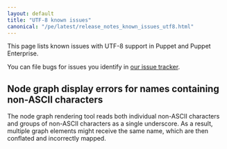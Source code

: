 ```yaml
---
layout: default
title: "UTF-8 known issues"
canonical: "/pe/latest/release_notes_known_issues_utf8.html"
---
```


This page lists known issues with UTF-8 support in Puppet and Puppet Enterprise.

You can file bugs for issues you identify in [our issue tracker](https://tickets.puppetlabs.com).

## Node graph display errors for names containing non-ASCII characters  

The node graph rendering tool reads both individual non-ASCII characters and groups of non-ASCII characters as a single underscore. As a result, multiple graph elements might receive the same name, which are then conflated and incorrectly mapped. <!--PE-17096 see also console page-->

<!--## UTF-8 characters not supported in Puppet language names-->